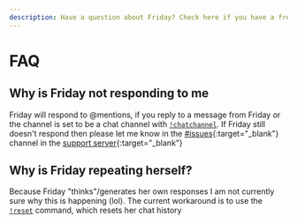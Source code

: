 ```yaml
---
description: Have a question about Friday? Check here if you have a frequently asked question.
---
```


# FAQ

## Why is Friday not responding to me

Friday will respond to @mentions, if you reply to a message from Friday or the channel is set to be a chat channel with [`!chatchannel`](/commands/moderation/#chatchannel). If Friday still doesn't respond then please let me know in the [#issues](https://discord.com/channels/707441352367013899/707518738890620959/872081826229919744){:target="_blank"} channel in the [support server](http://discord.gg/XP4avQ449V){:target="_blank"}

## Why is Friday repeating herself?

Because Friday "thinks"/generates her own responses I am not currently sure why this is happening (lol). The current workaround is to use the [`!reset`](/commands/chat/#reset) command, which resets her chat history